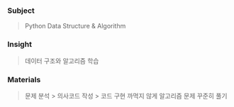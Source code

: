 <h3 id="subject">Subject</h3>
<blockquote>
<p>Python Data Structure &amp; Algorithm</p>
</blockquote>
<h3 id="insight">Insight</h3>
<blockquote>
<p>데이터 구조와 알고리즘 학습</p>
</blockquote>
<h3 id="materials">Materials</h3>
<blockquote>
<p>문제 분석 &gt; 의사코드 작성 &gt; 코드 구현
까먹지 않게 알고리즘 문제 꾸준히 풀기</p>
</blockquote>